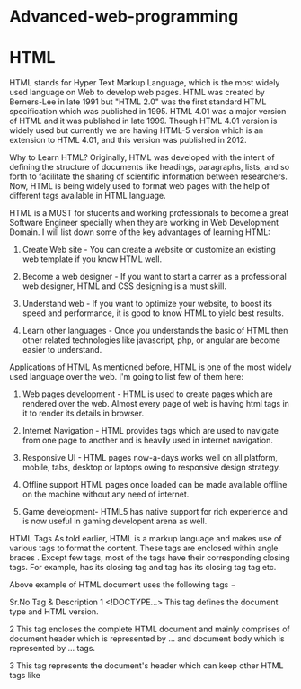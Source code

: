 # Advanced-web-programming

# HTML

HTML stands for Hyper Text Markup Language, which is the most widely used language on Web to develop web pages. HTML was created by Berners-Lee in late 1991 but "HTML 2.0" was the first standard HTML specification which was published in 1995. HTML 4.01 was a major version of HTML and it was published in late 1999. Though HTML 4.01 version is widely used but currently we are having HTML-5 version which is an extension to HTML 4.01, and this version was published in 2012.

Why to Learn HTML?
Originally, HTML was developed with the intent of defining the structure of documents like headings, paragraphs, lists, and so forth to facilitate the sharing of scientific information between researchers. Now, HTML is being widely used to format web pages with the help of different tags available in HTML language.

HTML is a MUST for students and working professionals to become a great Software Engineer specially when they are working in Web Development Domain. I will list down some of the key advantages of learning HTML:

1. Create Web site - You can create a website or customize an existing web template if you know HTML well.

2. Become a web designer - If you want to start a carrer as a professional web designer, HTML and CSS designing is a must skill.

3. Understand web - If you want to optimize your website, to boost its speed and performance, it is good to know HTML to yield best results.

4. Learn other languages - Once you understands the basic of HTML then other related technologies like javascript, php, or angular are become easier to understand.

Applications of HTML
As mentioned before, HTML is one of the most widely used language over the web. I'm going to list few of them here:

1. Web pages development - HTML is used to create pages which are rendered over the web. Almost every page of web is having html tags in it to render its details in browser.

2. Internet Navigation - HTML provides tags which are used to navigate from one page to another and is heavily used in internet navigation.

3. Responsive UI - HTML pages now-a-days works well on all platform, mobile, tabs, desktop or laptops owing to responsive design strategy.

4. Offline support HTML pages once loaded can be made available offline on the machine without any need of internet.

5. Game development- HTML5 has native support for rich experience and is now useful in gaming developent arena as well.

HTML Tags
As told earlier, HTML is a markup language and makes use of various tags to format the content. These tags are enclosed within angle braces <Tag Name>. Except few tags, most of the tags have their corresponding closing tags. For example, <html> has its closing tag </html> and <body> tag has its closing tag </body> tag etc.

Above example of HTML document uses the following tags −

Sr.No	Tag & Description
1	<!DOCTYPE...>
This tag defines the document type and HTML version.

2	<html>
This tag encloses the complete HTML document and mainly comprises of document header which is represented by <head>...</head> and document body which is represented by <body>...</body> tags.

3	<head>
This tag represents the document's header which can keep other HTML tags like <title>, <link> etc.

4	<title>
The <title> tag is used inside the <head> tag to mention the document title.

5	<body>
This tag represents the document's body which keeps other HTML tags like <h1>, <div>, <p> etc.

6	<h1>
This tag represents the heading.

7	<p>
This tag represents a paragraph.
